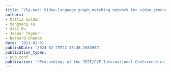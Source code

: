 ```yaml
---
title: 'Vlg-net: Video-language graph matching network for video grounding'
authors:
- Mattia Soldan
- Mengmeng Xu
- Sisi Qu
- Jesper Tegner
- Bernard Ghanem
date: '2021-01-01'
publishDate: '2024-02-29T22:35:36.108396Z'
publication_types:
- pub_conf
publication: '*Proceedings of the IEEE/CVF International Conference on Computer Vision*'
---
```

